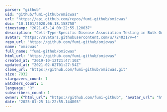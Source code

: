 ```yaml
---
parser: "github"
uid: "github/fumi-github/omicwas"
url: "https://api.github.com/repos/fumi-github/omicwas"
doi: "10.1101/2020.06.18.158758"
timestamp: "2021-03-14 00:22:55.120637"
description: "Cell-Type-Specific Disease Association Testing in Bulk Omics Experiments"
avatar: "https://avatars.githubusercontent.com/u/724031?v=4"
repo_url: "https://github.com/fumi-github/omicwas"
name: "omicwas"
full_name: "fumi-github/omicwas"
html_url: "https://github.com/fumi-github/omicwas"
created_at: "2019-10-12T21:47:10Z"
updated_at: "2021-02-02T01:27:54Z"
clone_url: "https://github.com/fumi-github/omicwas.git"
size: 7932
stargazers_count: 1
watchers_count: 1
language: "R"
subscribers_count: 1
owner: {"html_url": "https://github.com/fumi-github", "avatar_url": "https://avatars.githubusercontent.com/u/724031?v=4", "login": "fumi-github", "type": "User"}
date: "2025-01-25 14:22:55.144803"
---
```

